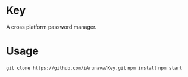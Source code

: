# Key

A cross platform password manager.

# Usage 

`git clone https://github.com/iArunava/Key.git`
`npm install`
`npm start`
